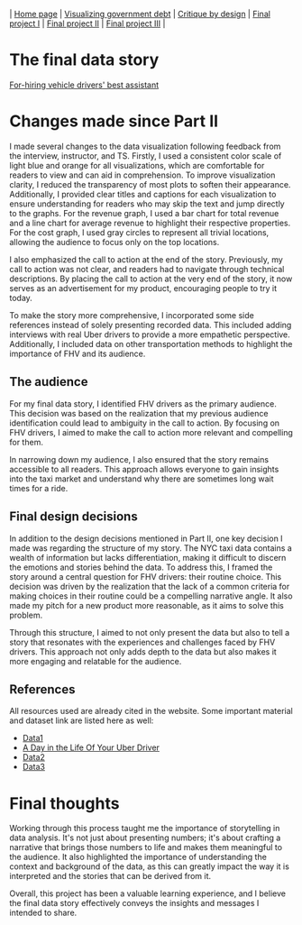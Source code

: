 | [Home page](https://xujinyun.github.io/MyDataStory/) | [Visualizing government debt](visualizing-government-debt) | [Critique by design](critique-by-design) | [Final project I](final-project-part-one) | [Final project II](final-project-part-two) | [Final project III](final-project-part-three) |


# The final data story
[For-hiring vehicle drivers' best assistant](https://carnegiemellon.shorthandstories.com/uber-drivers-dilemma/index.html)


# Changes made since Part II
<!-- > Include few paragraphs that reflects on changes you made since the completion of Part II.  -->
I made several changes to the data visualization following feedback from the interview, instructor, and TS. Firstly, I used a consistent color scale of light blue and orange for all visualizations, which are comfortable for readers to view and can aid in comprehension. To improve visualization clarity, I reduced the transparency of most plots to soften their appearance. Additionally, I provided clear titles and captions for each visualization to ensure understanding for readers who may skip the text and jump directly to the graphs. For the revenue graph, I used a bar chart for total revenue and a line chart for average revenue to highlight their respective properties. For the cost graph, I used gray circles to represent all trivial locations, allowing the audience to focus only on the top locations.

I also emphasized the call to action at the end of the story. Previously, my call to action was not clear, and readers had to navigate through technical descriptions. By placing the call to action at the very end of the story, it now serves as an advertisement for my product, encouraging people to try it today.

To make the story more comprehensive, I incorporated some side references instead of solely presenting recorded data. This included adding interviews with real Uber drivers to provide a more empathetic perspective. Additionally, I included data on other transportation methods to highlight the importance of FHV and its audience.

## The audience
<!-- > Talk about who you identified as the audience for your final data story.  Include any other information you've used that helped you narrow the focus (e.g. insights from your interviews, personas, etc.).  Note any specific adjustments you made to your final project to make it work for your audience. -->

For my final data story, I identified FHV drivers as the primary audience. This decision was based on the realization that my previous audience identification could lead to ambiguity in the call to action. By focusing on FHV drivers, I aimed to make the call to action more relevant and compelling for them.

In narrowing down my audience, I also ensured that the story remains accessible to all readers. This approach allows everyone to gain insights into the taxi market and understand why there are sometimes long wait times for a ride.


## Final design decisions
<!-- > You can specifically break out your design decisions here, or include it under *Changes made since Part II* and delete this section. Talk about the design decisions you had to make along the way, and reflect on anything in particular that stands out to you that you learned working through the process.  Include any other information that helps round out your data story.  -->

In addition to the design decisions mentioned in Part II, one key decision I made was regarding the structure of my story. The NYC taxi data contains a wealth of information but lacks differentiation, making it difficult to discern the emotions and stories behind the data. To address this, I framed the story around a central question for FHV drivers: their routine choice. This decision was driven by the realization that the lack of a common criteria for making choices in their routine could be a compelling narrative angle. It also made my pitch for a new product more reasonable, as it aims to solve this problem.

Through this structure, I aimed to not only present the data but also to tell a story that resonates with the experiences and challenges faced by FHV drivers. This approach not only adds depth to the data but also makes it more engaging and relatable for the audience.


## References
<!-- > You should have already included detailed references on your Shorthand story - if so, you can probably skip this section.  Use this section to capture any additional special notes or information necessary.  If you do this, you probably want to include a link from Shorthand to this page. Make sure to double-check that you aren't using copyright material and that you have added / updated any citations or other content that you used to create your data story.  Make sure you have cited external sources correctly.  -->

All resources used are already cited in the website. Some important material and dataset link are listed here as well:
- [Data1](https://www.nyc.gov/site/tlc/about/data-and-research.page)
- [A Day in the Life Of Your Uber Driver](https://aliceminium.medium.com/a-day-in-the-life-of-your-uber-driver-902ecc9c4ba7)
- [Data2](https://data.cityofnewyork.us/widgets/8wbx-tsch?mobile_redirect=true)
- [Data3](https://www.nyc.gov/site/tlc/about/tlc-trip-record-data.page)

# Final thoughts
<!-- > You can summarize any final thoughts / reflections that don't fit well in the previous sections here.  How did it go?  What did you run out of time for, or wish you had a chance to revisit?  What were you most excited about?  Include any final reflections as you think they might help us understand your process.  If you already included such reflections elsewhere, you can delete this section.  -->


Working through this process taught me the importance of storytelling in data analysis. It's not just about presenting numbers; it's about crafting a narrative that brings those numbers to life and makes them meaningful to the audience. It also highlighted the importance of understanding the context and background of the data, as this can greatly impact the way it is interpreted and the stories that can be derived from it.

Overall, this project has been a valuable learning experience, and I believe the final data story effectively conveys the insights and messages I intended to share.